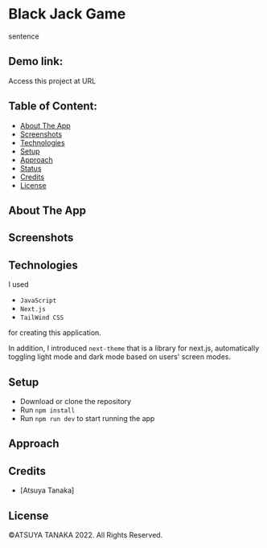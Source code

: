 # Black Jack Game

sentence

## Demo link:

Access this project at URL

## Table of Content:

- [About The App](#about-the-app)
- [Screenshots](#screenshots)
- [Technologies](#technologies)
- [Setup](#setup)
- [Approach](#approach)
- [Status](#status)
- [Credits](#credits)
- [License](#license)

## About The App


## Screenshots



## Technologies

I used

- `JavaScript`
- `Next.js`
- `TailWind CSS`

for creating this application.

In addition, I introduced `next-theme` that is a library for next.js, automatically toggling light mode and dark mode based on users' screen modes.

<!-- I used `JavaScript`, `Next.js`, `TailWind CSS`, to create this application. -->

## Setup

- Download or clone the repository
- Run `npm install`
- Run `npm run dev` to start running the app

## Approach

<!-- ## Status -->

<!-- [name of project] is still in progress. `Version 2` will be out soon. -->

## Credits

<!-- List of contriubutors: -->

- [Atsuya Tanaka]

## License

©︎ATSUYA TANAKA 2022. All Rights Reserved.
